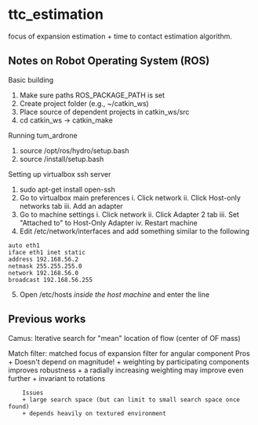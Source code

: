ttc_estimation
====================
focus of expansion estimation + time to contact estimation algorithm.


Notes on Robot Operating System (ROS) 
-------------------------------------
Basic building

1. Make sure paths ROS_PACKAGE_PATH is set
2. Create project folder (e.g., ~/catkin_ws)
3. Place source of dependent projects in catkin_ws/src
4. cd catkin_ws -> catkin_make

Running tum_ardrone
1. source /opt/ros/hydro/setup.bash
2. source <tum-ardrone-workspace>/install/setup.bash

Setting up virtualbox ssh server
1. sudo apt-get install open-ssh
2. Go to virtualbox main preferences
    i. Click network
    ii. Click Host-only networks tab
    iii. Add an adapter
3. Go to machine settings
    i. Click network
    ii. Click Adapter 2 tab
    iii. Set "Attached to" to Host-Only Adapter
    iv. Restart machine
4. Edit /etc/network/interfaces and add something similar to the following
```
auto eth1
iface eth1 inet static
address 192.168.56.2
netmask 255.255.255.0
network 192.168.56.0
broadcast 192.168.56.255
```
5. Open /etc/hosts _inside the host machine_ and enter the line
> <IP>    <hostname>

Previous works
--------------

Camus: Iterative search for "mean" location of flow (center of OF mass)

Match filter: matched focus of expansion filter for angular component
        Pros
        + Doesn't depend on magnitude!
        + weighting by participating components improves robustness
        + a radially increasing weighting may improve even further
        + invariant to rotations

        Issues
        + large search space (but can limit to small search space once found)
        + depends heavily on textured environment
